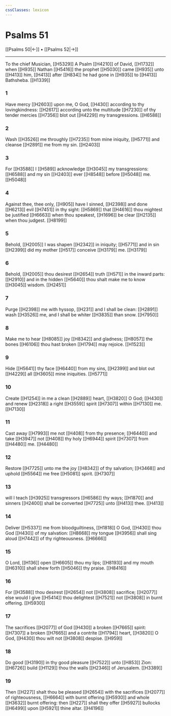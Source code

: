 ```yaml
---
cssClasses: lexicon
---
```

# Psalms 51

[[Psalms 50|←]] • [[Psalms 52|→]]

---

To the chief Musician, [[H5329]] A Psalm [[H4210]] of David, [[H1732]] when [[H935]] Nathan [[H5416]] the prophet [[H5030]] came [[H935]] unto [[H413]] him, [[H413]] after [[H834]] he had gone in [[H935]] to [[H413]] Bathsheba. [[H1339]]

### 1
Have mercy [[H2603]] upon me, O God, [[H430]] according to thy lovingkindness: [[H2617]] according unto the multitude [[H7230]] of thy tender mercies [[H7356]] blot out [[H4229]] my transgressions. [[H6588]]

### 2
Wash [[H3526]] me throughly [[H7235]] from mine iniquity, [[H5771]] and cleanse [[H2891]] me from my sin. [[H2403]]

### 3
For [[H3588]] I [[H589]] acknowledge [[H3045]] my transgressions: [[H6588]] and my sin [[H2403]] ever [[H8548]] before [[H5048]] me. [[H5048]]

### 4
Against thee, thee only, [[H905]] have I sinned, [[H2398]] and done [[H6213]] evil [[H7451]] in thy sight: [[H5869]] that [[H4616]] thou mightest be justified [[H6663]] when thou speakest, [[H1696]] be clear [[H2135]] when thou judgest. [[H8199]]

### 5
Behold, [[H2005]] I was shapen [[H2342]] in iniquity; [[H5771]] and in sin [[H2399]] did my mother [[H517]] conceive [[H3179]] me. [[H3179]]

### 6
Behold, [[H2005]] thou desirest [[H2654]] truth [[H571]] in the inward parts: [[H2910]] and in the hidden [[H5640]] thou shalt make me to know [[H3045]] wisdom. [[H2451]]

### 7
Purge [[H2398]] me with hyssop, [[H231]] and I shall be clean: [[H2891]] wash [[H3526]] me, and I shall be whiter [[H3835]] than snow. [[H7950]]

### 8
Make me to hear [[H8085]] joy [[H8342]] and gladness; [[H8057]] the bones [[H6106]] thou hast broken [[H1794]] may rejoice. [[H1523]]

### 9
Hide [[H5641]] thy face [[H6440]] from my sins, [[H2399]] and blot out [[H4229]] all [[H3605]] mine iniquities. [[H5771]]

### 10
Create [[H1254]] in me a clean [[H2889]] heart, [[H3820]] O God; [[H430]] and renew [[H2318]] a right [[H3559]] spirit [[H7307]] within [[H7130]] me. [[H7130]]

### 11
Cast away [[H7993]] me not [[H408]] from thy presence; [[H6440]] and take [[H3947]] not [[H408]] thy holy [[H6944]] spirit [[H7307]] from [[H4480]] me. [[H4480]]

### 12
Restore [[H7725]] unto me the joy [[H8342]] of thy salvation; [[H3468]] and uphold [[H5564]] me free [[H5081]] spirit. [[H7307]]

### 13
will I teach [[H3925]] transgressors [[H6586]] thy ways; [[H1870]] and sinners [[H2400]] shall be converted [[H7725]] unto [[H413]] thee. [[H413]]

### 14
Deliver [[H5337]] me from bloodguiltiness, [[H1818]] O God, [[H430]] thou God [[H430]] of my salvation: [[H8668]] my tongue [[H3956]] shall sing aloud [[H7442]] of thy righteousness. [[H6666]]

### 15
O Lord, [[H136]] open [[H6605]] thou my lips; [[H8193]] and my mouth [[H6310]] shall shew forth [[H5046]] thy praise. [[H8416]]

### 16
For [[H3588]] thou desirest [[H2654]] not [[H3808]] sacrifice; [[H2077]] else would I give [[H5414]] thou delightest [[H7521]] not [[H3808]] in burnt offering. [[H5930]]

### 17
The sacrifices [[H2077]] of God [[H430]] a broken [[H7665]] spirit: [[H7307]] a broken [[H7665]] and a contrite [[H1794]] heart, [[H3820]] O God, [[H430]] thou wilt not [[H3808]] despise. [[H959]]

### 18
Do good [[H3190]] in thy good pleasure [[H7522]]  unto [[H853]] Zion: [[H6726]] build [[H1129]] thou the walls [[H2346]] of Jerusalem. [[H3389]]

### 19
Then [[H227]] shalt thou be pleased [[H2654]] with the sacrifices [[H2077]] of righteousness, [[H6664]] with burnt offering [[H5930]] and whole [[H3632]] burnt offering: then [[H227]] shall they offer [[H5927]] bullocks [[H6499]] upon [[H5921]] thine altar. [[H4196]]